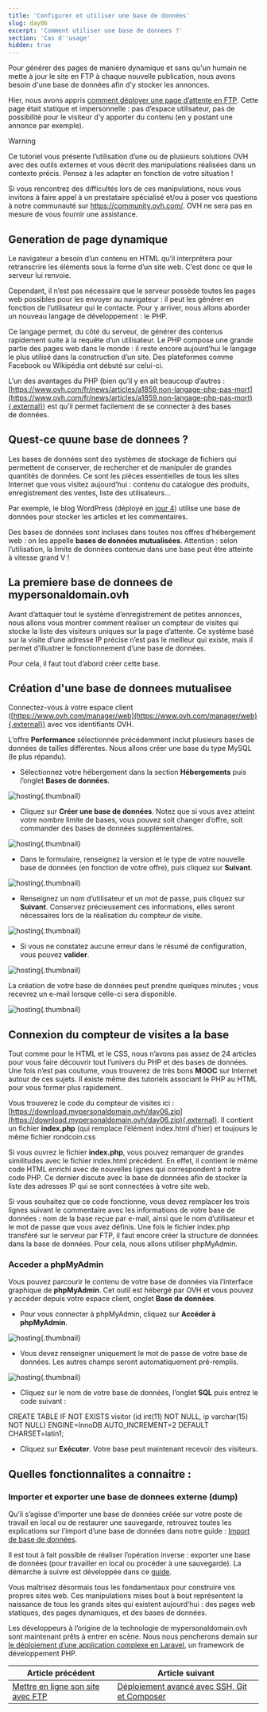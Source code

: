 ```yaml
---
title: 'Configurer et utiliser une base de données'
slug: day06
excerpt: 'Comment utiliser une base de donnees ?'
section: 'Cas d''usage'
hidden: true
---
```


Pour générer des pages de manière dynamique et sans qu'un humain ne mette à jour le site en FTP à chaque nouvelle publication, nous avons besoin d'une base de données afin d'y stocker les annonces.

Hier, nous avons appris [comment déployer une page d’attente en FTP](https://docs.ovh.com/fr/hosting/24-days/day05/). Cette page était statique et impersonnelle : pas d’espace utilisateur, pas de possibilité pour le visiteur d’y apporter du contenu (en y postant une annonce par exemple).

> [!warning]
>
> Ce tutoriel vous présente l’utilisation d’une ou de plusieurs solutions OVH avec des outils externes et vous décrit des manipulations réalisées dans un contexte précis. Pensez à les adapter en fonction de votre situation !
>
> Si vous rencontrez des difficultés lors de ces manipulations, nous vous invitons à faire appel à un prestataire spécialisé et/ou à poser vos questions à notre communauté sur <https://community.ovh.com/>. OVH ne sera pas en mesure de vous fournir une assistance.
>

## Generation de page dynamique
Le navigateur a besoin d’un contenu en HTML qu’il interprétera pour retranscrire les éléments sous la forme d’un site web. C’est donc ce que le serveur lui renvoie.

Cependant, il n’est pas nécessaire que le serveur possède toutes les pages web possibles pour les envoyer au navigateur : il peut les générer en fonction de l’utilisateur qui le contacte. Pour y arriver, nous allons aborder un nouveau langage de développement : le PHP.

Ce langage permet, du côté du serveur, de générer des contenus rapidement suite à la requête d’un utilisateur. Le PHP compose une grande partie des pages web dans le monde : il reste encore aujourd’hui le langage le plus utilisé dans la construction d’un site. Des plateformes comme Facebook ou Wikipédia ont débuté sur celui-ci.

L’un des avantages du PHP (bien qu’il y en ait beaucoup d’autres : [https://www.ovh.com/fr/news/articles/a1859.non-langage-php-pas-mort](https://www.ovh.com/fr/news/articles/a1859.non-langage-php-pas-mort){.external}) est qu’il permet facilement de se connecter à des bases de données.


## Quest-ce quune base de donnees ?
Les bases de données sont des systèmes de stockage de fichiers qui permettent de conserver, de rechercher et de manipuler de grandes quantités de données. Ce sont les pièces essentielles de tous les sites Internet que vous visitez aujourd’hui : contenu du catalogue des produits, enregistrement des ventes, liste des utilisateurs…

Par exemple, le blog WordPress (déployé en [jour 4](https://docs.ovh.com/fr/hosting/24-days/day04/)) utilise une base de données pour stocker les articles et les commentaires.

Des bases de données sont incluses dans toutes nos offres d’hébergement web : on les appelle **bases de données mutualisées**. Attention : selon l’utilisation, la limite de données contenue dans une base peut être atteinte à vitesse grand V !


## La premiere base de donnees de mypersonaldomain.ovh
Avant d’attaquer tout le système d’enregistrement de petites annonces, nous allons vous montrer comment réaliser un compteur de visites qui stocke la liste des visiteurs uniques sur la page d’attente. Ce système basé sur la visite d’une adresse IP précise n’est pas le meilleur qui existe, mais il permet d’illustrer le fonctionnement d’une base de données.

Pour cela, il faut tout d’abord créer cette base.


## Création d'une base de donnees mutualisee
Connectez-vous à votre espace client ([https://www.ovh.com/manager/web](https://www.ovh.com/manager/web){.external}) avec vos identifiants OVH.

L’offre **Performance** sélectionnée précédemment inclut plusieurs bases de données de tailles différentes. Nous allons créer une base du type MySQL (le plus répandu).

- Sélectionnez votre hébergement dans la section **Hébergements** puis l’onglet **Bases de données**.


![hosting](images/3854.png){.thumbnail}

- Cliquez sur **Créer une base de données**. Notez que si vous avez atteint votre nombre limite de bases, vous pouvez soit changer d’offre, soit commander des bases de données supplémentaires.


![hosting](images/3855.png){.thumbnail}

- Dans le formulaire, renseignez la version et le type de votre nouvelle base de données (en fonction de votre offre), puis cliquez sur **Suivant**.


![hosting](images/3040.png){.thumbnail}

- Renseignez un nom d’utilisateur et un mot de passe, puis cliquez sur **Suivant**. Conservez précieusement ces informations, elles seront nécessaires lors de la réalisation du compteur de visite.


![hosting](images/3041.png){.thumbnail}

- Si vous ne constatez aucune erreur dans le résumé de configuration, vous pouvez **valider**.


![hosting](images/3042.png){.thumbnail}

La création de votre base de données peut prendre quelques minutes ; vous recevrez un e-mail lorsque celle-ci sera disponible.


![hosting](images/3043.png){.thumbnail}


## Connexion du compteur de visites a la base
Tout comme pour le HTML et le CSS, nous n’avons pas assez de 24 articles pour vous faire découvrir tout l’univers du PHP et des bases de données. Une fois n’est pas coutume, vous trouverez de très bons **MOOC** sur Internet autour de ces sujets. Il existe même des tutoriels associant le PHP au HTML pour vous former plus rapidement.

Vous trouverez le code du compteur de visites ici : [https://download.mypersonaldomain.ovh/day06.zip](https://download.mypersonaldomain.ovh/day06.zip){.external}. Il contient un fichier **index.php** (qui remplace l’élément index.html d’hier) et toujours le même fichier rondcoin.css

Si vous ouvrez le fichier **index.php**, vous pouvez remarquer de grandes similitudes avec le fichier index.html précédent. En effet, il contient le même code HTML enrichi avec de nouvelles lignes qui correspondent à notre code PHP. Ce dernier discute avec la base de données afin de stocker la liste des adresses IP qui se sont connectées à votre site web.

Si vous souhaitez que ce code fonctionne, vous devez remplacer les trois lignes suivant le commentaire avec les informations de votre base de données : nom de la base reçue par e-mail, ainsi que le nom d’utilisateur et le mot de passe que vous avez définis. Une fois le fichier index.php transféré sur le serveur par FTP, il faut encore créer la structure de données dans la base de données. Pour cela, nous allons utiliser phpMyAdmin.


### Acceder a phpMyAdmin
Vous pouvez parcourir le contenu de votre base de données via l’interface graphique de **phpMyAdmin**. Cet outil est hébergé par OVH et vous pouvez y accéder depuis votre espace client, onglet **Base de données**.

- Pour vous connecter à phpMyAdmin, cliquez sur **Accéder à phpMyAdmin**.


![hosting](images/3847.png){.thumbnail}

- Vous devez renseigner uniquement le mot de passe de votre base de données. Les autres champs seront automatiquement pré-remplis.


![hosting](images/3047.png){.thumbnail}

- Cliquez sur le nom de votre base de données, l’onglet **SQL** puis entrez le code suivant :

CREATE TABLE IF NOT EXISTS visitor (id int(11) NOT NULL, ip varchar(15) NOT NULL) ENGINE=InnoDB AUTO_INCREMENT=2 DEFAULT CHARSET=latin1;

- Cliquez sur **Exécuter**. Votre base peut maintenant recevoir des visiteurs.


## Quelles fonctionnalites a connaitre &#58;

### Importer et exporter une base de donnees externe (dump)
Qu’il s’agisse d’importer une base de données créée sur votre poste de travail en local ou de restaurer une sauvegarde, retrouvez toutes les explications sur l’import d’une base de données dans notre guide : [Import de base de données](https://docs.ovh.com/fr/hosting/mutualise-guide-importation-dune-base-de-donnees-mysql/).

Il est tout à fait possible de réaliser l’opération inverse : exporter une base de données (pour travailler en local ou procéder à une sauvegarde). La démarche à suivre est développée dans ce [guide](https://docs.ovh.com/fr/hosting/exportation-bases-donnees/).

Vous maîtrisez désormais tous les fondamentaux pour construire vos propres sites web. Ces manipulations mises bout à bout représentent la naissance de tous les grands sites qui existent aujourd’hui : des pages web statiques, des pages dynamiques, et des bases de données.

Les développeurs à l’origine de la technologie de mypersonaldomain.ovh sont maintenant prêts à entrer en scène. Nous nous pencherons demain sur [le déploiement d’une application complexe en Laravel](https://docs.ovh.com/fr/hosting/24-days/day07/), un framework de développement PHP.

| Article précédent | Article suivant |
|---|---|
| [Mettre en ligne son site avec FTP](https://docs.ovh.com/fr/hosting/24-days/day05/) | [Déploiement avancé avec SSH, Git et Composer](https://docs.ovh.com/fr/hosting/24-days/day07/) |